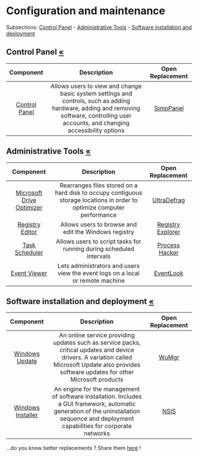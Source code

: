 # Configuration and maintenance
Subsections: [Control Panel](#control-panel-) - [Administrative Tools](#administrative-tools-) - [Software installation and deployment](#software-installation-and-deployment-)

## Control Panel [«](#configuration-and-maintenance)
|Component|Description|Open Replacement|
|:-:|:-:|:-:|
|[Control Panel](https://en.wikipedia.org/wiki/Control_Panel_(Windows))|Allows users to view and change basic system settings and controls, such as adding hardware, adding and removing software, controlling user accounts, and changing accessibility options|[SimpPanel](https://sourceforge.net/projects/simppanel/)|

## Administrative Tools [«](#configuration-and-maintenance)
|Component|Description|Open Replacement|
|:-:|:-:|:-:|
|[Microsoft Drive Optimizer](https://en.wikipedia.org/wiki/Microsoft_Drive_Optimizer)|Rearranges files stored on a hard disk to occupy contiguous storage locations in order to optimize computer performance|[UltraDefrag](https://ultradefrag.net/)|
|[Registry Editor](https://en.wikipedia.org/wiki/Windows_Registry#Editing)|Allows users to browse and edit the Windows registry|[Registry Explorer](https://github.com/zodiacon/RegExp)|
|[Task Scheduler](https://en.wikipedia.org/wiki/Windows_Task_Scheduler)|Allows users to script tasks for running during scheduled intervals|[Process Hacker](https://processhacker.sourceforge.io/)|
|[Event Viewer](https://en.wikipedia.org/wiki/Event_Viewer)|Lets administrators and users view the event logs on a local or remote machine|[EventLook](https://github.com/kmaki565/EventLook)|

## Software installation and deployment [«](#configuration-and-maintenance)
|Component|Description|Open Replacement|
|:-:|:-:|:-:|
|[Windows Update](https://en.wikipedia.org/wiki/Windows_Update)|An online service providing updates such as service packs, critical updates and device drivers. A variation called Microsoft Update also provides software updates for other Microsoft products|[WuMgr](https://github.com/DavidXanatos/wumgr)|
|[Windows Installer](https://en.wikipedia.org/wiki/Windows_Installer)|An engine for the management of software installation. Includes a GUI framework, automatic generation of the uninstallation sequence and deployment capabilities for corporate networks|[NSIS](https://nsis.sourceforge.io/)|

...do you know better replacements ? Share them [here](https://github.com/forart/Opendows/discussions/1) !
